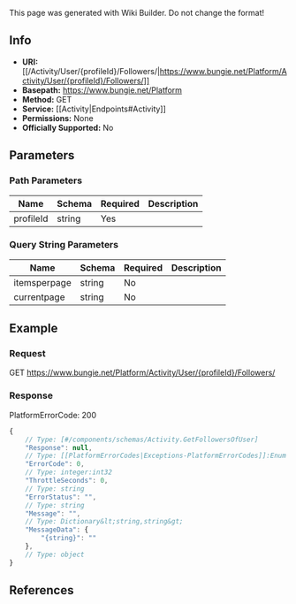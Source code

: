 <span class="wiki-builder">This page was generated with Wiki Builder. Do not change the format!</span>

## Info


* **URI:** [[/Activity/User/{profileId}/Followers/|https://www.bungie.net/Platform/Activity/User/{profileId}/Followers/]]
* **Basepath:** https://www.bungie.net/Platform
* **Method:** GET
* **Service:** [[Activity|Endpoints#Activity]]
* **Permissions:** None
* **Officially Supported:** No

## Parameters
### Path Parameters
Name | Schema | Required | Description
---- | ------ | -------- | -----------
profileId | string | Yes | 

### Query String Parameters
Name | Schema | Required | Description
---- | ------ | -------- | -----------
itemsperpage | string | No | 
currentpage | string | No | 

## Example
### Request
GET https://www.bungie.net/Platform/Activity/User/{profileId}/Followers/

### Response
PlatformErrorCode: 200
```javascript
{
    // Type: [#/components/schemas/Activity.GetFollowersOfUser]
    "Response": null,
    // Type: [[PlatformErrorCodes|Exceptions-PlatformErrorCodes]]:Enum
    "ErrorCode": 0,
    // Type: integer:int32
    "ThrottleSeconds": 0,
    // Type: string
    "ErrorStatus": "",
    // Type: string
    "Message": "",
    // Type: Dictionary&lt;string,string&gt;
    "MessageData": {
        "{string}": ""
    },
    // Type: object
}

```

## References
